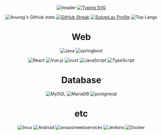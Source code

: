 <div align="center">
  
![header](https://capsule-render.vercel.app/api?type=waving&color=6994CDEE&text=&animation=twinkling&height=100)
[![Typing SVG](https://readme-typing-svg.demolab.com?font=Alkatra&weight=500&size=45&duration=3500&pause=3&color=6994CDEE&center=false&vCenter=false&multiline=true&repeat=true&width=1000&height=100&lines=Welcome+to+201's+GitHub!👋)](https://git.io/typing-svg)

![Anurag's GitHub stats](https://github-readme-stats.vercel.app/api?username=nbbb9&show_icons=true&theme=merko)
[![GitHub Streak](https://streak-stats.demolab.com?user=nbbb9&theme=merko&date_format=%5BY.%5Dn.j&mode=weekly)](https://git.io/streak-stats)
[![Solved.ac Profile](http://mazassumnida.wtf/api/v2/generate_badge?boj=nbbb9)](https://solved.ac/nbbb9/) ![Top Langs](https://github-readme-stats.vercel.app/api/top-langs/?username=nbbb9&layout=compact&theme=merko)

# Web
![Java](https://img.shields.io/badge/Java-FF8C00.svg?&style=for-the-badge&logo=Java&logoColor=white) ![springboot](https://img.shields.io/badge/springboot-6DB33F.svg?&style=for-the-badge&logo=springboot&logoColor=white)

![React](https://img.shields.io/badge/react-61DAFB.svg?&style=for-the-badge&logo=react&logoColor=black) ![Vue.js](https://img.shields.io/badge/Vue.js-4FC08D.svg?&style=for-the-badge&logo=Vue.js&logoColor=white) ![nuxt](https://img.shields.io/badge/nuxt-00DC82.svg?&style=for-the-badge&logo=nuxt&logoColor=white) ![JavaScript](https://img.shields.io/badge/javascript-F7DF1E.svg?&style=for-the-badge&logo=javascript&logoColor=black) ![TypeScript](https://img.shields.io/badge/typescript-3178C6.svg?&style=for-the-badge&logo=typescript&logoColor=white)

# Database
![MySQL](https://img.shields.io/badge/MySQL-4479A1.svg?&style=for-the-badge&logo=MySQL&logoColor=white) ![MariaDB](https://img.shields.io/badge/MariaDB-003545.svg?&style=for-the-badge&logo=MariaDB&logoColor=white) ![postgresql](https://img.shields.io/badge/postgresql-4169E1.svg?&style=for-the-badge&logo=postgresql&logoColor=white)

# etc
 ![linux](https://img.shields.io/badge/linux-FCC624.svg?&style=for-the-badge&logo=linux&logoColor=white) ![Android](https://img.shields.io/badge/Android-3DDC84.svg?&style=for-the-badge&logo=Android&logoColor=white) ![amazonwebservices](https://img.shields.io/badge/amazonwebservices-FF9900.svg?&style=for-the-badge&logo=amazonwebservices&logoColor=white) ![Jenkins](https://img.shields.io/badge/Jenkins-D24939.svg?&style=for-the-badge&logo=Jenkins&logoColor=white) ![Docker](https://img.shields.io/badge/docker-2496ED.svg?&style=for-the-badge&logo=docker&logoColor=white)
